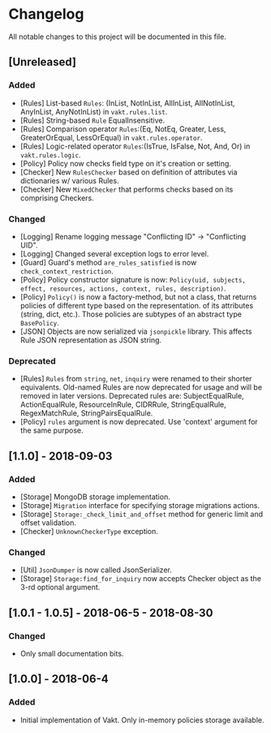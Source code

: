 # Changelog
All notable changes to this project will be documented in this file.


## [Unreleased]
### Added
- [Rules] List-based `Rules`: (InList, NotInList, AllInList, AllNotInList, AnyInList, AnyNotInList) in `vakt.rules.list`.
- [Rules] String-based `Rule` EqualInsensitive.
- [Rules] Comparison operator `Rules`:(Eq, NotEq, Greater, Less, GreaterOrEqual, LessOrEqual) in `vakt.rules.operator`.
- [Rules] Logic-related operator `Rules`:(IsTrue, IsFalse, Not, And, Or) in `vakt.rules.logic`.
- [Policy] Policy now checks field type on it's creation or setting.
- [Checker] New `RulesChecker` based on definition of attributes via dictionaries w/ various Rules.
- [Checker] New `MixedChecker` that performs checks based on its comprising Checkers.

### Changed
- [Logging] Rename logging message "Conflicting ID" -> "Conflicting UID".
- [Logging] Changed several exception logs to error level.
- [Guard] Guard's method `are_rules_satisfied` is now `check_context_restriction`.
- [Policy] Policy constructor signature is now: `Policy(uid, subjects, effect, resources, actions, context, rules, description)`.
- [Policy] `Policy()` is now a factory-method, but not a class, that returns policies of different type based on the representation.
of its attributes (string, dict, etc.). Those policies are subtypes of an abstract type `BasePolicy`.
- [JSON] Objects are now serialized via `jsonpickle` library. This affects Rule JSON representation as JSON string.

### Deprecated
- [Rules] `Rules` from `string`, `net`, `inquiry` were renamed to their shorter equivalents.
Old-named Rules are now deprecated for usage and will be removed  in later versions.
Deprecated rules are: SubjectEqualRule, ActionEqualRule, ResourceInRule, CIDRRule, StringEqualRule, RegexMatchRule,
StringPairsEqualRule.
- [Policy] `rules` argument is now deprecated. Use 'context' argument for the same purpose.


## [1.1.0] - 2018-09-03
### Added
- [Storage] MongoDB storage implementation.
- [Storage] `Migration` interface for specifying storage migrations actions.
- [Storage] `Storage:_check_limit_and_offset` method for generic limit and offset validation.
- [Checker] `UnknownCheckerType` exception.

### Changed
- [Util] `JsonDumper` is now called JsonSerializer.
- [Storage] `Storage:find_for_inquiry` now accepts Checker object as the 3-rd optional argument.


## [1.0.1 - 1.0.5] - 2018-06-5 - 2018-08-30
### Changed
- Only small documentation bits.


## [1.0.0] - 2018-06-4
### Added
- Initial implementation of Vakt. Only in-memory policies storage available.
